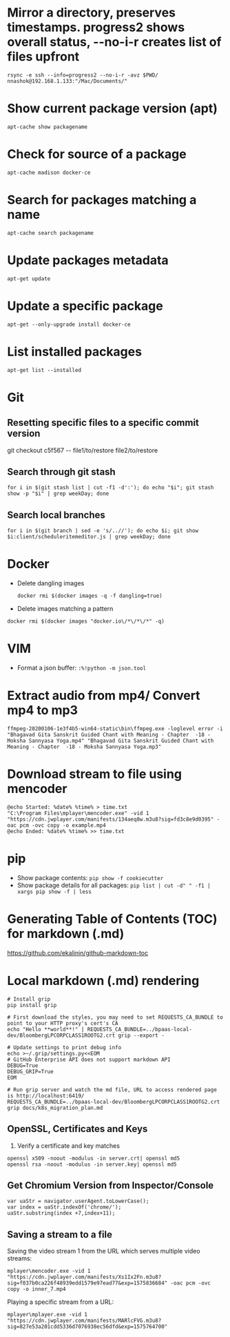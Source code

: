 # Mirror a directory, preserves timestamps. progress2 shows overall status, --no-i-r creates list of files upfront
```
rsync -e ssh --info=progress2 --no-i-r -avz $PWD/ nnashok@192.168.1.133:"/Mac/Documents/"
```

# Show current package version (apt)
```
apt-cache show packagename
```

# Check for source of a package
```
apt-cache madison docker-ce
```

# Search for packages matching a name
```
apt-cache search packagename
```

# Update packages metadata
```
apt-get update
```

# Update a specific package
```
apt-get --only-upgrade install docker-ce
```

# List installed packages
```
apt-get list --installed
```

# Git
## Resetting specific files to a specific commit version
git checkout c5f567 -- file1/to/restore file2/to/restore

## Search through git stash
`for i in $(git stash list | cut -f1 -d':'); do echo "$i"; git stash show -p "$i" | grep weekDay; done`

## Search local branches
`for i in $(git branch | sed -e 's/..//'); do echo $i; git show $i:client/scheduleritemeditor.js | grep weekDay; done`

# Docker
* Delete dangling images
    ```
    docker rmi $(docker images -q -f dangling=true)
    ```
* Delete images matching a pattern
```
docker rmi $(docker images "docker.io\/*\/*\/*" -q)
```

# VIM
* Format a json buffer: `:%!python -m json.tool`

# Extract audio from mp4/ Convert mp4 to mp3
`ffmpeg-20200106-1e3f4b5-win64-static\bin\ffmpeg.exe -loglevel error -i "Bhagavad Gita Sanskrit Guided Chant with Meaning - Chapter  -18 - Moksha Sannyasa Yoga.mp4" "Bhagavad Gita Sanskrit Guided Chant with Meaning - Chapter  -18 - Moksha Sannyasa Yoga.mp3"`

# Download stream to file using mencoder
```
@echo Started: %date% %time% > time.txt
"C:\Program Files\mplayer\mencoder.exe" -vid 1 "https://cdn.jwplayer.com/manifests/134aeq8w.m3u8?sig=fd3c8e9d0395" -oac pcm -ovc copy -o example.mp4
@echo Ended: %date% %time% >> time.txt
```

# pip
* Show package contents: `pip show -f cookiecutter`
* Show package details for all packages: `pip list | cut -d" " -f1 | xargs pip show -f | less`

# Generating Table of Contents (TOC) for markdown (.md)
https://github.com/ekalinin/github-markdown-toc

# Local markdown (.md) rendering
```
# Install grip
pip install grip

# First download the styles, you may need to set REQUESTS_CA_BUNDLE to point to your HTTP proxy's cert's CA
echo "Hello **world**!" | REQUESTS_CA_BUNDLE=../bpaas-local-dev/BloombergLPCORPCLASS1ROOTG2.crt grip --export -

# Update settings to print debug info
echo >~/.grip/settings.py<<EOM
# GitHub Enterprise API does not support markdown API
DEBUG=True
DEBUG_GRIP=True
EOM

# Run grip server and watch the md file, URL to access rendered page is http://localhost:6419/
REQUESTS_CA_BUNDLE=../bpaas-local-dev/BloombergLPCORPCLASS1ROOTG2.crt grip docs/k8s_migration_plan.md
```


## OpenSSL, Certificates and Keys
1. Verify a certificate and key matches

```
openssl x509 -noout -modulus -in server.crt| openssl md5
openssl rsa -noout -modulus -in server.key| openssl md5
```

## Get Chromium Version from Inspector/Console
```
var uaStr = navigator.userAgent.toLowerCase();
var index = uaStr.indexOf('chrome/');
uaStr.substring(index +7,index+11);
```

## Saving a stream to a file
Saving the video stream 1 from the URL which serves multiple video streams:
```
mplayer\mencoder.exe -vid 1 "https://cdn.jwplayer.com/manifests/Xs1Ix2Fn.m3u8?sig=f037b0ca226f48939edd1579e97ead77&exp=1575836684" -oac pcm -ovc copy -o inner_7.mp4
```
Playing a specific stream from a URL:
```
mplayer\mplayer.exe -vid 1 "https://cdn.jwplayer.com/manifests/MARlcFVG.m3u8?sig=827e53a201cdd5336d7076938ec56dfd&exp=1575764700"
```
